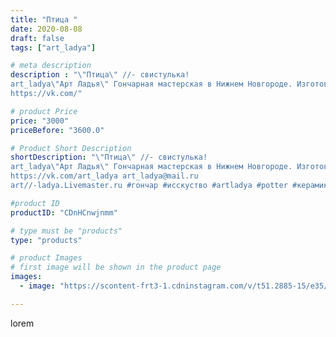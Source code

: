 ```yaml
---
title: "Птица "
date: 2020-08-08
draft: false
tags: ["art_ladya"]

# meta description
description : "\"Птица\" //- свистулька! 
art_ladya\"Арт Ладья\" Гончарная мастерская в Нижнем Новгороде. Изготовление керамики и мастер//-классы по обучению. 
https://vk.com/"

# product Price
price: "3000"
priceBefore: "3600.0"

# Product Short Description
shortDescription: "\"Птица\" //- свистулька! 
art_ladya\"Арт Ладья\" Гончарная мастерская в Нижнем Новгороде. Изготовление керамики и мастер//-классы по обучению. 
https://vk.com/art_ladya art_ladya@mail.ru 
art//-ladya.Livemaster.ru #гончар #исскуство #artladya #potter #керамикаручнаяработа #гончарнаямастерская #керамиканазаказ #handmade #черепаха #керамика #эксклюзивнаякерамика #music #ceramicar #claygoods #музыка #pennywhistle #ceramic #design #свистулька #ceramicart #керамическаясвистулька #птица #авторскаякерамика"

#product ID
productID: "CDnHCnwjnmm"

# type must be "products"
type: "products"

# product Images
# first image will be shown in the product page
images:
  - image: "https://scontent-frt3-1.cdninstagram.com/v/t51.2885-15/e35/117292038_166819381597518_2721333147705978363_n.jpg?se=7&_nc_ht=scontent-frt3-1.cdninstagram.com&_nc_cat=106&_nc_ohc=RLI8lhL4WxgAX_MkKNv&edm=APU89FABAAAA&ccb=7-4&oh=116975ee50fbd89280da093f06ef47d0&oe=612AC72C&_nc_sid=86f79a&ig_cache_key=MjM3MDg5NDY5NTI4ODk2MTQ0Ng%3D%3D.2-ccb7-4"

---
```

lorem
